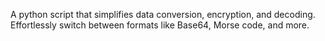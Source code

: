 A python script that simplifies data conversion, encryption, and decoding. Effortlessly switch between formats like Base64, Morse code, and more. 
